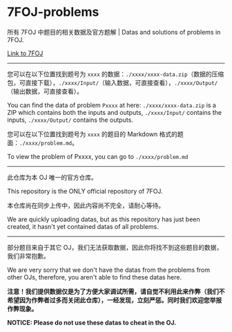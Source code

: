 # 7FOJ-problems

所有 7FOJ 中题目的相关数据及官方题解 | Datas and solutions of problems in 7FOJ.

[Link to 7FOJ](https://vijos.org/d/oistream/)

****

您可以在以下位置找到题号为 `xxxx` 的数据：`./xxxx/xxxx-data.zip`（数据的压缩包，可直接下载），`./xxxx/Input/`（输入数据，可直接查看），`./xxxx/Output/`（输出数据，可直接查看）。

You can find the data of problem `Pxxxx` at here: `./xxxx/xxxx-data.zip` is a ZIP which contains both the inputs and outputs, `./xxxx/Input/` contains the inputs, `./xxxx/Output/` contains the outputs.

您可以在以下位置找到题号为 `xxxx` 的题目的 Markdown 格式的题面：`./xxxx/problem.md`。

To view the problem of Pxxxx, you can go to `./xxxx/problem.md`

****

此仓库为本 OJ 唯一的官方仓库。

This repository is the ONLY official repository of 7FOJ.

本仓库尚在同步上传中，因此内容尚不完全，请耐心等待。

We are quickly uploading datas, but as this repository has just been created, it hasn't yet contained datas of all problems.

****

部分题目来自于其它 OJ，我们无法获取数据，因此你将找不到这些题目的数据，我们非常抱歉。

We are very sorry that we don't have the datas from the problems from other OJs, therefore, you aren't able to find these datas here.

**注意！我们提供数据仅是为了方便大家调试所需，请自觉不利用此来作弊（我们不希望因为作弊者过多而关闭此仓库），一经发现，立刻严惩。同时我们欢迎您举报作弊现象。**

**NOTICE: Please do not use these datas to cheat in the OJ.**
